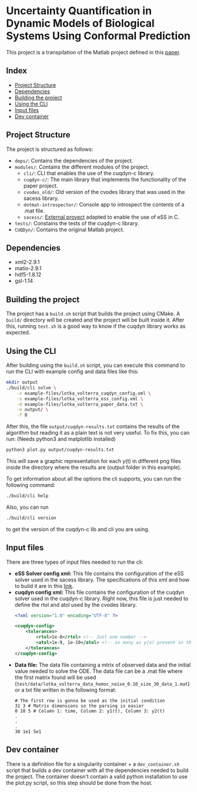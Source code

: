 # Uncertainty Quantification in Dynamic Models of Biological Systems Using Conformal Prediction

This project is a transpilation of the Matlab project 
defined in this [paper](https://zenodo.org/records/13838652).

## Index
  - [Project Structure](#project-structure)
  - [Dependencies](#dependencies)
  - [Building the project](#building-the-project)
  - [Using the CLI](#using-the-cli)
  - [Input files](#input-files)
  - [Dev container](#dev-container)

## Project Structure
The project is structured as follows:
 - `deps/`: Contains the dependencies of the project.
 - `modules/`: Contains the different modules of the project.
   - `cli/`: CLI that enables the use of the cuqdyn-c library.
   - `cuqdyn-c/`: The main library that implements the functionality of the paper project.
   - `cvodes_old/`: Old version of the cvodes library that was used in the sacess library.
   - `dotmat-introspector/`: Console app to introspect the contents of a .mat file.
   - `sacess/`: [External proyect](https://bitbucket.org/DavidPenas/sacess-library) adapted to enable the 
   use of eSS in C.
 - `tests/`: Constains the tests of the cuqdyn-c library.
 - `CUQDyn/`: Contains the original Matlab project.

## Dependencies
- xml2-2.9.1
- matio-2.9.1
- hdf5-1.8.12
- gsl-1.14

## Building the project
The project has a `build.sh` script that builds the project using CMake.
A `build/` directory will be created and the project will be built inside it.
After this, running `test.sh` is a good way to know if the cuqdyn library works as expected.


## Using the CLI
After building using the `build.sh` script, you can execute this command to run the CLI
with example config and data files like this:  

```bash
mkdir output
./build/cli solve \
    -c example-files/lotka_volterra_cuqdyn_config.xml \
    -s example-files/lotka_volterra_ess_config.xml \
    -d example-files/lotka_volterra_paper_data.txt \
    -o output/ \
    -f 0
```
After this, the file `output/cuqdyn-results.txt` contains the results of the 
algorithm but reading it as a plain text is not very useful. 
To fix this, you can run: (Needs python3 and matplotlib installed)
```bash
python3 plot.py output/cuqdyn-results.txt
```
This will save a graphic representation for each y(t) in different png files
inside the directory where the results are (output folder in this example).

To get information about all the options the cli supports, you can run the following command:

```bash
./build/cli help
```

Also, you can run 
```bash
./build/cli version
```
to get the version of the cuqdyn-c lib and cli you are using.

## Input files
There are three types of input files needed to run the cli:
  - **eSS Solver config xml:** 
    This file contains the configuration of the eSS solver used in the sacess library. 
    The specifications of this xml and how to build it are in this [link](https://bitbucket.org/DavidPenas/sacess-library/src/main/doc/manual/DOCUMENTATION_SACESS_SOFTWARE.pdf).
  - **cuqdyn config xml:**
    This file contains the configuration of the cuqdyn solver used in the cuqdyn-c library.
    Right now, this file is just needed to define the rtol and atol used by the cvodes library.
    ```xml
    <?xml version="1.0" encoding="UTF-8" ?>

    <cuqdyn-config>
        <tolerances>
            <rtol>1e-8</rtol> <!-- Just one number -->
            <atol>1e-9, 1e-10</atol> <!-- as many as y(x) present in the EDO -->
        </tolerances>
    </cuqdyn-config>
    ```
  - **Data file:**
    The data file containing a mtrix of observed data and the initial value
    needed to solve the ODE. The data file can be a .mat file where the first matrix
    found will be used (`test/data/lotka_volterra_data_homoc_noise_0.10_size_30_data_1.mat`)
    or a txt file written in the following format:
    ```
    # The first row is gonna be used as the initial condition
    31 3 # Matrix dimensions so the parsing is easier
    0 10 5 # Column 1: time, Column 2: y1(t), Column 3: y2(t)
    .
    .
    .
    30 1e1 5e1
    ```
    

## Dev container
There is a definition file for a singularity container + a `dev_container.sh`
script that builds a dev container with all the dependencies needed to build 
the project.
The container doesn't contain a valid python installation 
to use the plot.py script, so this step should be done from the host.